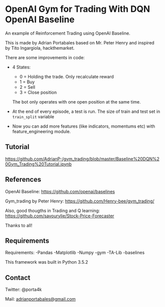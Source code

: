 # OpenAI Gym for Trading With DQN OpenAI Baseline
An example of Reinforcement Trading using OpenAI Baseline.

This is made by Adrian Portabales based on Mr. Peter Henry and inspired by Tito Ingargiola, hackthemarket.

There are some improvements in code:

* 4 States:
    * 0 = Holding the trade. Only recalculate reward
    * 1 = Buy
    * 2 = Sell
    * 3 = Close position
    
    The bot only operates with one open position at the same time. 

* At the end of every episode, a test is run. The size of train and test set in `train_split` variable 
* Now you can add more features (like indicators, momentums etc) with feature_engineering module. 

## Tutorial 

https://github.com/AdrianP-/gym_trading/blob/master/Baseline%20DQN%20Gym_Trading%20Tutorial.ipynb

## References 
OpenAI Baseline: https://github.com/openai/baselines

Gym_trading by Peter Henry: https://github.com/Henry-bee/gym_trading/

Also, good thougths in Trading and Q learning: https://github.com/savourylie/Stock-Price-Forecaster

Thanks to all!

## Requirements

Requirements:
-Pandas
-Matplotlib
-Numpy
-gym
-TA-Lib
-baselines

This framework was built in Python 3.5.2

## Contact
Twitter: @porta4k

Mail: adrianportabales@gmail.com
